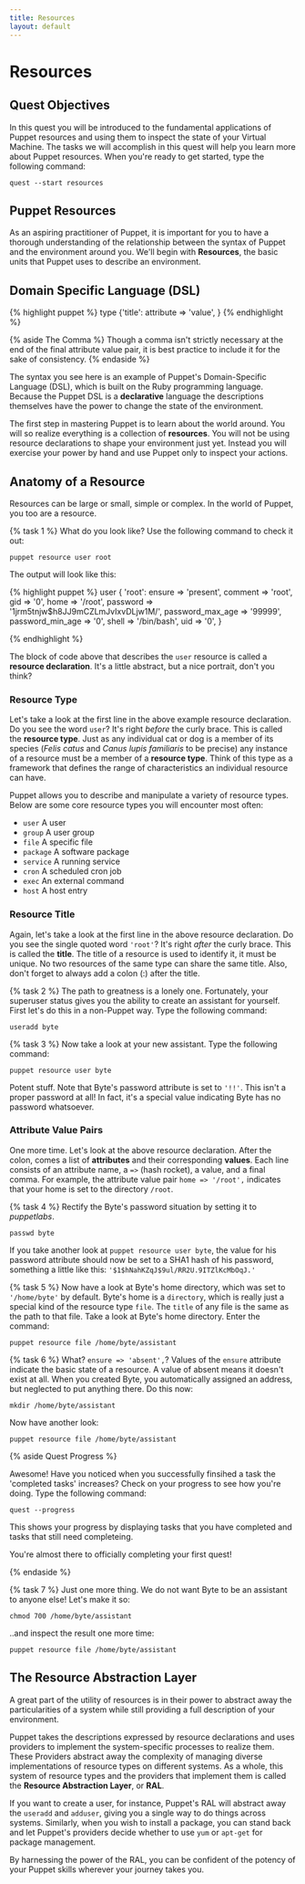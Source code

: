 ```yaml
---
title: Resources
layout: default
---
```


# Resources

## Quest Objectives

In this quest you will be introduced to the fundamental applications of Puppet resources and using them to inspect the state of your Virtual Machine. The tasks we will accomplish in this quest will help you learn more about Puppet resources. When you're ready to get started, type the following command:

    quest --start resources

## Puppet Resources

As an aspiring practitioner of Puppet, it is important for you to have a thorough understanding of the relationship between the syntax of Puppet and the environment around you. We'll begin with **Resources**, the basic units that Puppet uses to describe an environment.

## Domain Specific Language (DSL)

{% highlight puppet %}
type {'title':
    attribute => 'value',
}
{% endhighlight %}

{% aside The Comma %}
Though a comma isn't strictly necessary at the end of the final attribute value pair, it is best practice to include it for the sake of consistency.
{% endaside %}

The syntax you see here is an example of Puppet's Domain-Specific Language (DSL), which is built on the Ruby programming language. Because the Puppet DSL is a **declarative** language the descriptions themselves have the power to change the state of the environment.

The first step in mastering Puppet is to learn about the world around. You will so realize everything is a collection of **resources**. You will not be using resource declarations to shape your environment just yet. Instead you will exercise your power by hand and use Puppet only to inspect your actions.

## Anatomy of a Resource

Resources can be large or small, simple or complex. In the world of Puppet, you too are a resource.

{% task 1 %}
What do you look like? Use the following command to check it out:

	puppet resource user root
		
The output will look like this:

{% highlight puppet %}
user { 'root':
  	ensure           => 'present',
  	comment          => 'root',
  	gid              => '0',
  	home             => '/root',
  	password         => '$1$jrm5tnjw$h8JJ9mCZLmJvIxvDLjw1M/',
  	password_max_age => '99999',
  	password_min_age => '0',
  	shell            => '/bin/bash',
  	uid              => '0',
}

{% endhighlight %}

The block of code above that describes the `user` resource is called a **resource declaration**. It's a little abstract, but a nice portrait, don't you think? 

### Resource Type

Let's take a look at the first line in the above example resource declaration. Do you see the word `user`? It's right _before_ the curly brace. This is called the **resource type**. Just as any individual cat or dog is a member of its species (*Felis catus* and *Canus lupis familiaris* to be precise) any instance of a resource must be a member of a **resource type**. Think of this type as a framework that defines the range of characteristics an individual resource can have.

Puppet allows you to describe and manipulate a variety of resource types. Below are some core resource types you will encounter most often: 

* `user` A user
* `group` A user group
* `file` A specific file
* `package` A software package
* `service` A running service
* `cron` A scheduled cron job
* `exec` An external command
* `host` A host entry

### Resource Title

Again, let's take a look at the first line in the above resource declaration. Do you see the single quoted word `'root'`? It's right _after_ the curly brace. This is called the **title**. The title of a resource is used to identify it, it must be unique. No two resources of the same type can share the same title. Also, don't forget to always add a colon (:) after the title.

{% task 2 %}
The path to greatness is a lonely one. Fortunately, your superuser status gives you the ability to create an assistant for yourself. First let's do this in a non-Puppet way. Type the following command:

	useradd byte

{% task 3 %}
Now take a look at your new assistant. Type the following command:

	puppet resource user byte
            
Potent stuff. Note that Byte's password attribute is set to `'!!'`. This isn't a proper password at all! In fact, it's a special value indicating Byte has no password whatsoever.

### Attribute Value Pairs

One more time. Let's look at the above resource declaration. After the colon, comes a list of **attributes** and their corresponding **values**. Each line consists of an attribute name, a `=>` (hash rocket), a value, and a final comma. For example, the attribute value pair `home => '/root',` indicates that your home is set to the directory `/root`.
	
{% task 4 %}
Rectify the Byte's password situation by setting it to *puppetlabs*.

	passwd byte
		
If you take another look at `puppet resource user byte`, the value for his password attribute should now be set to a SHA1 hash of his password, something a little like this: `'$1$hNahKZqJ$9ul/RR2U.9ITZlKcMbOqJ.'`

{% task 5 %}
Now have a look at Byte's home directory, which was set to `'/home/byte'` by default. Byte's home is a `directory`, which is really just a special kind of the resource type `file`. The `title` of any file is the same as the path to that file. Take a look at Byte's home directory. Enter the command:

	puppet resource file /home/byte/assistant
		
{% task 6 %}
What? `ensure => 'absent',`? Values of the `ensure` attribute indicate the basic state of a resource. A value of absent means it doesn't exist at all. When you created Byte, you automatically assigned an address, but neglected to put anything there. Do this now:

	mkdir /home/byte/assistant
		
Now have another look:

	puppet resource file /home/byte/assistant

{% aside Quest Progress %}

Awesome! Have you noticed when you successfully finsihed a task the 'completed tasks' increases? Check on your progress to see how you're doing. Type the following command:

	quest --progress

This shows your progress by displaying tasks that you have completed and tasks that still need completeing.

You're almost there to officially completing your first quest!

{% endaside %}

{% task 7 %}
Just one more thing. We do not want Byte to be an assistant to anyone else! Let's make it so:
 
	chmod 700 /home/byte/assistant

..and inspect the result one more time:

	puppet resource file /home/byte/assistant

## The Resource Abstraction Layer

A great part of the utility of resources is in their power to abstract away the particularities of a system while still providing a full description of your environment. 

Puppet takes the descriptions expressed by resource declarations and uses providers to implement the system-specific processes to realize them. These Providers abstract away the complexity of managing diverse implementations of resource types on different systems. As a whole, this system of resource types and the providers that implement them is called the **Resource Abstraction Layer**, or **RAL**.

If you want to create a user, for instance, Puppet's RAL will abstract away the `useradd` and `adduser`, giving you a single way to do things across systems. Similarly, when you wish to install a package, you can stand back and let Puppet's providers decide whether to use `yum` or `apt-get` for package management.

By harnessing the power of the RAL, you can be confident of the potency of your Puppet skills wherever your journey takes you.
